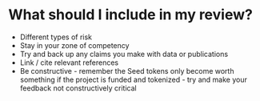 # What should I include in my review?

* Different types of risk
* Stay in your zone of competency&#x20;
* Try and back up any claims you make with data or publications
* Link / cite relevant references
* Be constructive - remember the Seed tokens only become worth something if the project is funded and tokenized - try and make your feedback not constructively critical
